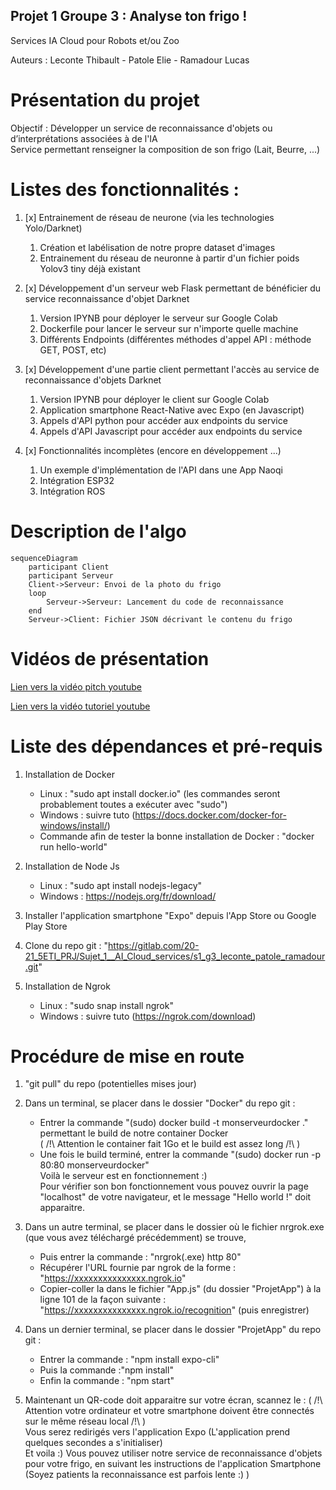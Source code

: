 ## Projet 1 Groupe 3 : Analyse ton frigo !
Services IA Cloud pour Robots et/ou Zoo

Auteurs : Leconte Thibault - Patole Elie - Ramadour Lucas

# Présentation du projet 
Objectif : Développer un service de reconnaissance d'objets ou d’interprétations associées à de l'IA  
Service permettant renseigner la composition de son frigo (Lait, Beurre, ...)

# Listes des fonctionnalités :

1. [x] Entrainement de réseau de neurone (via les technologies Yolo/Darknet)
    1. Création et labélisation de notre propre dataset d'images
    2. Entrainement du réseau de neuronne à partir d'un fichier poids Yolov3 tiny déjà existant  
  
2. [x] Développement d'un serveur web Flask permettant de bénéficier du service reconnaissance d'objet Darknet
    1. Version IPYNB pour déployer le serveur sur Google Colab
    2. Dockerfile pour lancer le serveur sur n'importe quelle machine
    3. Différents Endpoints (différentes méthodes d'appel API : méthode GET, POST, etc)  
  
3. [x] Développement d'une partie client permettant l'accès au service de reconnaissance d'objets Darknet
    1. Version IPYNB pour déployer le client sur Google Colab
    2. Application smartphone React-Native avec Expo (en Javascript)
    3. Appels d'API python pour accéder aux endpoints du service
    4. Appels d'API Javascript pour accéder aux endpoints du service  
  
4. [x] Fonctionnalités incomplètes (encore en développement ...)
    1. Un exemple d'implémentation de l'API dans une App Naoqi
    2. Intégration ESP32
    3. Intégration ROS  

# Description de l'algo

```mermaid
sequenceDiagram
    participant Client
    participant Serveur
    Client->Serveur: Envoi de la photo du frigo
    loop
        Serveur->Serveur: Lancement du code de reconnaissance
    end
    Serveur->Client: Fichier JSON décrivant le contenu du frigo
```

# Vidéos de présentation

[Lien vers la vidéo pitch youtube](url)

[Lien vers la vidéo tutoriel youtube](url)

# Liste des dépendances et pré-requis

1. Installation de Docker
    - Linux : "sudo apt install docker.io" (les commandes seront probablement toutes a exécuter avec "sudo")
    - Windows : suivre tuto (https://docs.docker.com/docker-for-windows/install/)
    - Commande afin de tester la bonne installation de Docker : "docker run hello-world"  

2. Installation de Node Js  
    - Linux : "sudo apt install nodejs-legacy"
    - Windows : https://nodejs.org/fr/download/
  
3. Installer l'application smartphone "Expo" depuis l'App Store ou Google Play Store  
  
4. Clone du repo git : "https://gitlab.com/20-21_5ETI_PRJ/Sujet_1__AI_Cloud_services/s1_g3_leconte_patole_ramadour.git"  
  
5. Installation de Ngrok
    - Linux : "sudo snap install ngrok"
    - Windows : suivre tuto (https://ngrok.com/download)  

# Procédure de mise en route

1. "git pull" du repo (potentielles mises jour)  
  
2. Dans un terminal, se placer dans le dossier "Docker" du repo git :
    - Entrer la commande "(sudo) docker build -t monserveurdocker ." permettant le build de notre container Docker  
    ( /!\ Attention le container fait 1Go et le build est assez long /!\ )  
    - Une fois le build terminé, entrer la commande "(sudo) docker run -p 80:80 monserveurdocker"  
    Voilà le serveur est en fonctionnement :)   
    Pour vérifier son bon fonctionnement vous pouvez ouvrir la page "localhost" de votre navigateur, et le message "Hello world !" doit apparaitre.  
  
3. Dans un autre terminal, se placer dans le dossier où le fichier nrgrok.exe (que vous avez téléchargé précédemment) se trouve,  
    - Puis entrer la commande : "nrgrok(.exe) http 80"  
    - Récupérer l'URL fournie par ngrok de la forme : "https://xxxxxxxxxxxxxxx.ngrok.io"  
    - Copier-coller la dans le fichier "App.js" (du dossier "ProjetApp") à la ligne 101 de la façon suivante :  
        "https://xxxxxxxxxxxxxxx.ngrok.io/recognition"  (puis enregistrer)
  
4. Dans un dernier terminal, se placer dans le dossier "ProjetApp" du repo git :
    - Entrer la commande : "npm install expo-cli"
    - Puis la commande :"npm install"
    - Enfin la commande : "npm start"  
  
5. Maintenant un QR-code doit apparaitre sur votre écran, scannez le : 
    ( /!\ Attention votre ordinateur et votre smartphone doivent être connectés sur le même réseau local /!\ )  
    Vous serez redirigés vers l'application Expo (L'application prend quelques secondes a s'initialiser)  
    Et voila :) Vous pouvez utiliser notre service de reconnaissance d'objets pour votre frigo, en suivant les instructions de l'application Smartphone  
    (Soyez patients la reconnaissance est parfois lente :) )  
